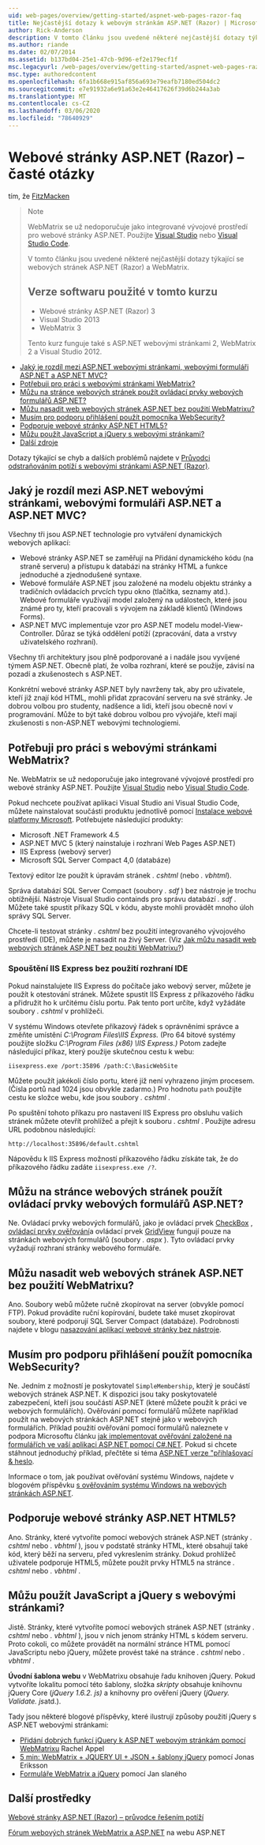 ```yaml
---
uid: web-pages/overview/getting-started/aspnet-web-pages-razor-faq
title: Nejčastější dotazy k webovým stránkám ASP.NET (Razor) | Microsoft Docs
author: Rick-Anderson
description: V tomto článku jsou uvedené některé nejčastější dotazy týkající se webových stránek ASP.NET (Razor) a WebMatrix. Verze softwaru používané v kurzu ASP.NET webové stránky (R...
ms.author: riande
ms.date: 02/07/2014
ms.assetid: b137bd04-25e1-47cb-9d96-ef2e179ecf1f
msc.legacyurl: /web-pages/overview/getting-started/aspnet-web-pages-razor-faq
msc.type: authoredcontent
ms.openlocfilehash: 6fa1b668e915af856a693e79eafb7180ed504dc2
ms.sourcegitcommit: e7e91932a6e91a63e2e46417626f39d6b244a3ab
ms.translationtype: MT
ms.contentlocale: cs-CZ
ms.lasthandoff: 03/06/2020
ms.locfileid: "78640929"
---
```

# <a name="aspnet-web-pages-razor-faq"></a>Webové stránky ASP.NET (Razor) – časté otázky

tím, že [FitzMacken](https://github.com/tfitzmac)

> > [!NOTE] 
> > WebMatrix se už nedoporučuje jako integrované vývojové prostředí pro webové stránky ASP.NET. Použijte [Visual Studio](xref:aspnet/web-pages/overview/getting-started/program-asp-net-web-pages-in-visual-studio) nebo [Visual Studio Code](https://code.visualstudio.com/).
>
> V tomto článku jsou uvedené některé nejčastější dotazy týkající se webových stránek ASP.NET (Razor) a WebMatrix.
> 
> ## <a name="software-versions-used-in-the-tutorial"></a>Verze softwaru použité v tomto kurzu
> 
> 
> - Webové stránky ASP.NET (Razor) 3
> - Visual Studio 2013
> - WebMatrix 3
>   
> 
> Tento kurz funguje také s ASP.NET webovými stránkami 2, WebMatrix 2 a Visual Studio 2012.

- [Jaký je rozdíl mezi ASP.NET webovými stránkami, webovými formuláři ASP.NET a ASP.NET MVC?](#Whats_the_difference_between_ASP.NET_Web_Pages,_ASP.NET_Web_Forms,_and_ASP.NET_MVC)
- [Potřebuji pro práci s webovými stránkami WebMatrix?](#Do_I_need_WebMatrix_in_order_to_work_with_Web_Pages)
- [Můžu na stránce webových stránek použít ovládací prvky webových formulářů ASP.NET?](#Can_I_use_ASP.NET_Web_Forms_controls_on_a_Web_Pages_page)
- [Můžu nasadit web webových stránek ASP.NET bez použití WebMatrixu?](#Can_I_deploy_an_ASP.NET_Web_Pages_site_without_using_WebMatrix)
- [Musím pro podporu přihlášení použít pomocníka WebSecurity?](#Do_I_have_to_use_the_WebSecurity_helper_to_support_logins)
- [Podporuje webové stránky ASP.NET HTML5?](#Does_ASP.NET_Web_Pages_support_HTML5)
- [Můžu použít JavaScript a jQuery s webovými stránkami?](#Can_I_use_JavaScript_and_jQuery_with_Web_Pages)
- [Další zdroje](#AdditionalResources)

Dotazy týkající se chyb a dalších problémů najdete v [Průvodci odstraňováním potíží s webovými stránkami ASP.NET (Razor)](https://go.microsoft.com/fwlink/?LinkId=253001).

<a id="Whats_the_difference_between_ASP.NET_Web_Pages,_ASP.NET_Web_Forms,_and_ASP.NET_MVC"></a>
## <a name="whats-the-difference-between-aspnet-web-pages-aspnet-web-forms-and-aspnet-mvc"></a>Jaký je rozdíl mezi ASP.NET webovými stránkami, webovými formuláři ASP.NET a ASP.NET MVC?

Všechny tři jsou ASP.NET technologie pro vytváření dynamických webových aplikací:

- Webové stránky ASP.NET se zaměřují na Přidání dynamického kódu (na straně serveru) a přístupu k databázi na stránky HTML a funkce jednoduché a zjednodušené syntaxe.
- Webové formuláře ASP.NET jsou založené na modelu objektu stránky a tradičních ovládacích prvcích typu okno (tlačítka, seznamy atd.). Webové formuláře využívají model založený na událostech, které jsou známé pro ty, kteří pracovali s vývojem na základě klientů (Windows Forms).
- ASP.NET MVC implementuje vzor pro ASP.NET modelu model-View-Controller. Důraz se týká oddělení potíží (zpracování, data a vrstvy uživatelského rozhraní).

Všechny tři architektury jsou plně podporované a i nadále jsou vyvíjené týmem ASP.NET. Obecně platí, že volba rozhraní, které se použije, závisí na pozadí a zkušenostech s ASP.NET.

Konkrétní webové stránky ASP.NET byly navrženy tak, aby pro uživatele, kteří již znají kód HTML, mohli přidat zpracování serveru na své stránky. Je dobrou volbou pro studenty, nadšence a lidi, kteří jsou obecně noví v programování. Může to být také dobrou volbou pro vývojáře, kteří mají zkušenosti s non-ASP.NET webovými technologiemi.

<a id="Do_I_need_WebMatrix_in_order_to_work_with_Web_Pages"></a>
## <a name="do-i-need-webmatrix-in-order-to-work-with-web-pages"></a>Potřebuji pro práci s webovými stránkami WebMatrix?

Ne. WebMatrix se už nedoporučuje jako integrované vývojové prostředí pro webové stránky ASP.NET. Použijte [Visual Studio](program-asp-net-web-pages-in-visual-studio.md) nebo [Visual Studio Code](https://code.visualstudio.com/).

Pokud nechcete používat aplikaci Visual Studio ani Visual Studio Code, můžete nainstalovat součásti produktu jednotlivě pomocí [Instalace webové platformy Microsoft](https://www.microsoft.com/web/downloads/platform.aspx). Potřebujete následující produkty:

- Microsoft .NET Framework 4.5
- ASP.NET MVC 5 (který nainstaluje i rozhraní Web Pages ASP.NET)
- IIS Express (webový server)
- Microsoft SQL Server Compact 4,0 (databáze)

Textový editor lze použít k úpravám stránek *. cshtml* (nebo *. vbhtml*).

Správa databází SQL Server Compact (soubory *. sdf* ) bez nástroje je trochu obtížnější. Nástroje Visual Studio containds pro správu databází *. sdf* . Můžete také spustit příkazy SQL v kódu, abyste mohli provádět mnoho úloh správy SQL Server.

Chcete-li testovat stránky *. cshtml* bez použití integrovaného vývojového prostředí (IDE), můžete je nasadit na živý Server. (Viz [Jak můžu nasadit web webových stránek ASP.NET bez použití WebMatrixu?](#Can_I_deploy_an_ASP.NET_Web_Pages_site_without_using_WebMatrix))

### <a name="running-iis-express-without-using-an-ide"></a>Spouštění IIS Express bez použití rozhraní IDE

Pokud nainstalujete IIS Express do počítače jako webový server, můžete je použít k otestování stránek. Můžete spustit IIS Express z příkazového řádku a přidružit ho k určitému číslu portu. Pak tento port určíte, když vyžádáte soubory *. cshtml* v prohlížeči.

V systému Windows otevřete příkazový řádek s oprávněními správce a změňte umístění *C:\Program Files\IIS Express.* (Pro 64 bitové systémy použijte složku *C:\Program Files (x86) \IIS Express.)* Potom zadejte následující příkaz, který použije skutečnou cestu k webu:

`iisexpress.exe /port:35896 /path:C:\BasicWebSite`

Můžete použít jakékoli číslo portu, které již není vyhrazeno jiným procesem. (Čísla portů nad 1024 jsou obvykle zadarmo.) Pro hodnotu `path` použijte cestu ke složce webu, kde jsou soubory *. cshtml* .

Po spuštění tohoto příkazu pro nastavení IIS Express pro obsluhu vašich stránek můžete otevřít prohlížeč a přejít k souboru *. cshtml* . Použijte adresu URL podobnou následující:

`http://localhost:35896/default.cshtml`

Nápovědu k IIS Express možností příkazového řádku získáte tak, že do příkazového řádku zadáte `iisexpress.exe /?`.

<a id="Can_I_use_ASP.NET_Web_Forms_controls_on_a_Web_Pages_page"></a>
## <a name="can-i-use-aspnet-web-forms-controls-on-a-web-pages-page"></a>Můžu na stránce webových stránek použít ovládací prvky webových formulářů ASP.NET?

Ne. Ovládací prvky webových formulářů, jako je ovládací prvek [CheckBox](https://msdn.microsoft.com/library/system.web.ui.webcontrols.checkbox) , [ovládací prvky ověřování](https://msdn.microsoft.com/library/bwd43d0x)a ovládací prvek [GridView](https://msdn.microsoft.com/library/system.web.ui.webcontrols.gridview) fungují pouze na stránkách webových formulářů (soubory *. aspx* ). Tyto ovládací prvky vyžadují rozhraní stránky webového formuláře.

<a id="Can_I_deploy_an_ASP.NET_Web_Pages_site_without_using_WebMatrix"></a>
## <a name="can-i-deploy-an-aspnet-web-pages-site-without-using-webmatrix"></a>Můžu nasadit web webových stránek ASP.NET bez použití WebMatrixu?

Ano. Soubory webů můžete ručně zkopírovat na server (obvykle pomocí FTP). Pokud provádíte ruční kopírování, budete také muset zkopírovat soubory, které podporují SQL Server Compact (databáze). Podrobnosti najdete v blogu [nasazování aplikací webové stránky bez nástroje](http://mikepope.com/blog/DisplayBlog.aspx?permalink=2317).

<a id="Do_I_have_to_use_the_WebSecurity_helper_to_support_logins"></a>
## <a name="do-i-have-to-use-the-websecurity-helper-to-support-logins"></a>Musím pro podporu přihlášení použít pomocníka WebSecurity?

Ne. Jedním z možností je poskytovatel `SimpleMembership`, který je součástí webových stránek ASP.NET. K dispozici jsou taky poskytovatelé zabezpečení, kteří jsou součástí ASP.NET (které můžete použít k práci ve webových formulářích). Ověřování pomocí formulářů můžete například použít na webových stránkách ASP.NET stejně jako v webových formulářích. Příklad použití ověřování pomocí formulářů naleznete v podpora Microsoftu článku [jak implementovat ověřování založené na formulářích ve vaší aplikaci ASP.NET pomocí C#.NET](https://support.microsoft.com/kb/301240). Pokud si chcete stáhnout jednoduchý příklad, přečtěte si téma [ASP.NET verze "přihlašovací &amp; heslo](http://www.codeguru.com/csharp/.net/net_asp/scripting/article.php/c19295/ASPNET-version-of-Login--Password.htm).

Informace o tom, jak používat ověřování systému Windows, najdete v blogovém příspěvku [s ověřováním systému Windows na webových stránkách ASP.NET](http://mikepope.com/blog/DisplayBlog.aspx?permalink=2298).

<a id="Does_ASP.NET_Web_Pages_support_HTML5"></a>
## <a name="does-aspnet-web-pages-support-html5"></a>Podporuje webové stránky ASP.NET HTML5?

Ano. Stránky, které vytvoříte pomocí webových stránek ASP.NET (stránky *. cshtml* nebo *. vbhtml* ), jsou v podstatě stránky HTML, které obsahují také kód, který běží na serveru, před vykreslením stránky. Dokud prohlížeč uživatele podporuje HTML5, můžete použít prvky HTML5 na stránce *. cshtml* nebo *. vbhtml* .

<a id="Can_I_use_JavaScript_and_jQuery_with_Web_Pages"></a>
## <a name="can-i-use-javascript-and-jquery-with-web-pages"></a>Můžu použít JavaScript a jQuery s webovými stránkami?

Jistě. Stránky, které vytvoříte pomocí webových stránek ASP.NET (stránky *. cshtml* nebo *. vbhtml* ), jsou v nich jenom stránky HTML s kódem serveru. Proto cokoli, co můžete provádět na normální stránce HTML pomocí JavaScriptu nebo jQuery, můžete provést také na stránce *. cshtml* nebo *. vbhtml* .

**Úvodní šablona webu** v WebMatrixu obsahuje řadu knihoven jQuery. Pokud vytvoříte lokalitu pomocí této šablony, složka *skripty* obsahuje knihovnu jQuery Core (*jQuery 1.6.2. js)* a knihovny pro ověření jQuery (*jQuery. Validate. js*atd.).

Tady jsou některé blogové příspěvky, které ilustrují způsoby použití jQuery s ASP.NET webovými stránkami:

- [Přidání dobrých funkcí jQuery k ASP.NET webovým stránkám pomocí WebMatrixu](http://rachelappel.com/jquery/adding-jquery-goodness-to-asp-net-web-pages-using-webmatrix/) Rachel Appel
- [5 min: WebMatrix + JQUERY UI + JSON + šablony jQuery](http://joeriks.com/2011/01/30/5-min-webmatrix-jquery-ui-json-jquery-templates/) pomocí Jonas Eriksson
- [Formuláře WebMatrix a jQuery](http://mikesdotnetting.com/Article/155/WebMatrix-And-jQuery-Forms) pomocí Jan slaného

<a id="AdditionalResources"></a>
## <a name="additional-resources"></a>Další prostředky

[Webové stránky ASP.NET (Razor) – průvodce řešením potíží](https://go.microsoft.com/fwlink/?LinkId=253001)

[Fórum webových stránek WebMatrix a ASP.NET](https://forums.asp.net/1224.aspx/1?WebMatrix) na webu ASP.NET
